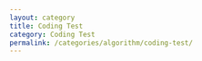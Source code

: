```yaml
---
layout: category
title: Coding Test
category: Coding Test
permalink: /categories/algorithm/coding-test/
---
```

